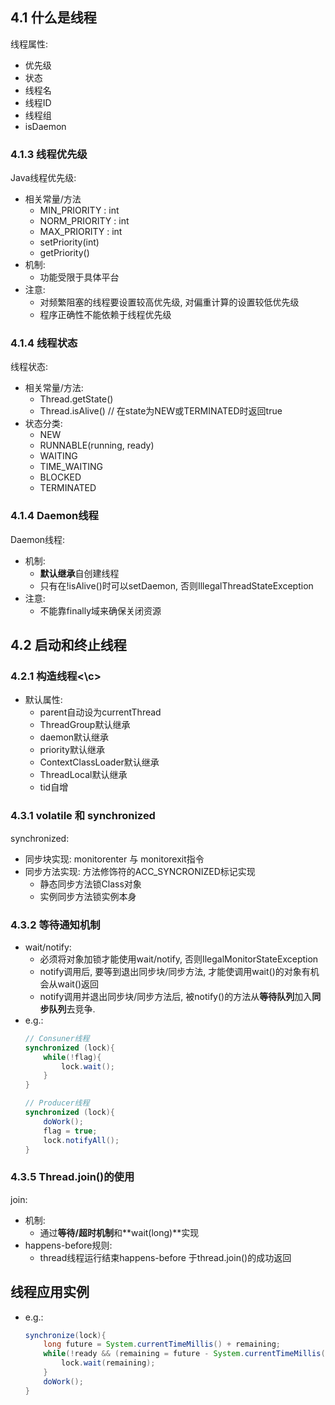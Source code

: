 ## 4.1 什么是线程

线程属性:
* 优先级
* 状态
* 线程名
* 线程ID
* 线程组
* isDaemon

### <c>4.1.3 线程优先级</c>

Java线程优先级:
* 相关常量/方法
    * MIN_PRIORITY : int
    * NORM_PRIORITY : int
    * MAX_PRIORITY : int
    * setPriority(int)
    * getPriority()
* 机制:
    * 功能受限于具体平台
* 注意:
    * 对频繁阻塞的线程要设置较高优先级, 对偏重计算的设置较低优先级
    * 程序正确性不能依赖于线程优先级


### <c>4.1.4 线程状态</c>
线程状态:
* 相关常量/方法: 
    * Thread.getState()
    * Thread.isAlive() // 在state为NEW或TERMINATED时返回true
* 状态分类:
    * NEW
    * RUNNABLE(running, ready)
    * WAITING
    * TIME_WAITING
    * BLOCKED
    * TERMINATED

### <c>4.1.4 Daemon线程</c>
Daemon线程:
* 机制:
    * **默认继承**自创建线程
    * 只有在!isAlive()时可以setDaemon, 否则IllegalThreadStateException
* 注意:
    * 不能靠finally域来确保关闭资源

## 4.2 启动和终止线程
### <c>4.2.1 构造线程<\c>
* 默认属性:
    * parent自动设为currentThread
    * ThreadGroup默认继承
    * daemon默认继承
    * priority默认继承
    * ContextClassLoader默认继承
    * ThreadLocal默认继承
    * tid自增
    
### <c>4.3.1 volatile 和 synchronized

synchronized:
* 同步块实现: monitorenter 与 monitorexit指令
* 同步方法实现: 方法修饰符的ACC_SYNCRONIZED标记实现
    * 静态同步方法锁Class对象
    * 实例同步方法锁实例本身

### <c>4.3.2 等待通知机制
* wait/notify:
    * 必须将对象加锁才能使用wait/notify, 否则IlegalMonitorStateException
    * notify调用后, 要等到退出同步块/同步方法, 才能使调用wait()的对象有机会从wait()返回
    * notify调用并退出同步块/同步方法后, 被notify()的方法从**等待队列**加入**同步队列**去竞争.
* e.g.:
    ```Java
    // Consuner线程
    synchronized (lock){
        while(!flag){
            lock.wait();
        }
    }

    // Producer线程
    synchronized (lock){
        doWork();
        flag = true;
        lock.notifyAll();
    }
    ```
### <c>4.3.5</c> Thread.join()的使用
join:
* 机制:
    * 通过**等待/超时机制**和**wait(long)**实现
* happens-before规则:
    * thread线程运行结束happens-before 于thread.join()的成功返回

## 线程应用实例
* e.g.:
    ```java
    synchronize(lock){
        long future = System.currentTimeMillis() + remaining;
        while(!ready && (remaining = future - System.currentTimeMillis()) > 0){
            lock.wait(remaining);
        }
        doWork();
    }
    ```